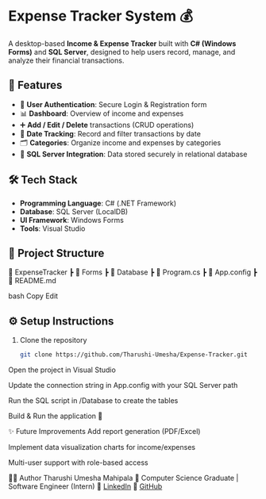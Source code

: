 # Expense Tracker System 💰

A desktop-based **Income & Expense Tracker** built with **C# (Windows Forms)** and **SQL Server**, designed to help users record, manage, and analyze their financial transactions.  

## 🚀 Features
- 🔑 **User Authentication**: Secure Login & Registration form  
- 📊 **Dashboard**: Overview of income and expenses  
- ➕ **Add / Edit / Delete** transactions (CRUD operations)  
- 📅 **Date Tracking**: Record and filter transactions by date  
- 🗂 **Categories**: Organize income and expenses by categories  
- 💾 **SQL Server Integration**: Data stored securely in relational database  

## 🛠️ Tech Stack
- **Programming Language**: C# (.NET Framework)  
- **Database**: SQL Server (LocalDB)  
- **UI Framework**: Windows Forms  
- **Tools**: Visual Studio  


## 📂 Project Structure
📁 ExpenseTracker
┣ 📂 Forms
┣ 📂 Database
┣ 📜 Program.cs
┣ 📜 App.config
┣ 📜 README.md

bash
Copy
Edit

## ⚙️ Setup Instructions
1. Clone the repository  
   ```bash
   git clone https://github.com/Tharushi-Umesha/Expense-Tracker.git
Open the project in Visual Studio

Update the connection string in App.config with your SQL Server path

Run the SQL script in /Database to create the tables

Build & Run the application 🎉

✨ Future Improvements
Add report generation (PDF/Excel)

Implement data visualization charts for income/expenses

Multi-user support with role-based access

👩‍💻 Author
Tharushi Umesha Mahipala
📌 Computer Science Graduate | Software Engineer (Intern)
🔗 [LinkedIn](https://www.linkedin.com/in/tharushi-umesha-mahipala-4b4b84280/)
🔗 [GitHub](https://github.com/Tharushi-Umesha)
